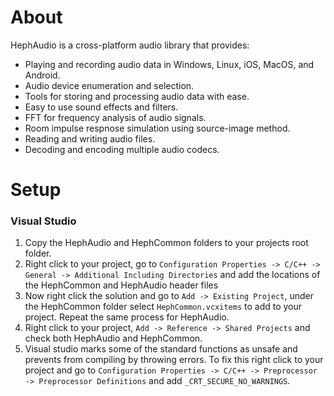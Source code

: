 # About
HephAudio is a cross-platform audio library that provides:
- Playing and recording audio data in Windows, Linux, iOS, MacOS, and Android.
- Audio device enumeration and selection.
- Tools for storing and processing audio data with ease.
- Easy to use sound effects and filters.
- FFT for frequency analysis of audio signals.
- Room impulse respnose simulation using source-image method.
- Reading and writing audio files.
- Decoding and encoding multiple audio codecs.

# Setup
### Visual Studio
1) Copy the HephAudio and HephCommon folders to your projects root folder.
2) Right click to your project, go to ``Configuration Properties -> C/C++ -> General -> Additional Including Directories`` and add the locations of the HephCommon and HephAudio header files
4) Now right click the solution and go to ``Add -> Existing Project``, under the HephCommon folder select ``HephCommon.vcxitems`` to add to your project. Repeat the same process for HephAudio.
5) Right click to your project, ``Add -> Reference -> Shared Projects`` and check both HephAudio and HephCommon.
6) Visual studio marks some of the standard functions as unsafe and prevents from compiling by throwing errors. To fix this right click to your project and go to ``Configuration Properties -> C/C++ -> Preprocessor -> Preprocessor Definitions`` and add ``_CRT_SECURE_NO_WARNINGS``.
